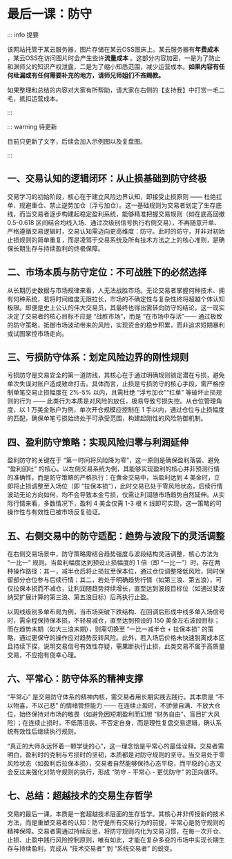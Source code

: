 # 最后一课：防守

::: info 提要

该网站托管于某云服务器，图片存储在某云OSS图床上。某云服务器有**年费成本** ，某云OSS在访问图片时会产生些许**流量成本** 。这部分内容加密，一是为了防止和渊师父的知识产权泄露，二是为了缩小知悉范围，减少运营成本。**如果内容有任何纰漏或有任何需要补充的地方，请师兄师姐们不吝赐教。**

如果整理和总结的内容对大家有所帮助，请大家在右侧的【支持我】中打赏一毛二毛，抵扣运营成本。

:::

::: warning 待更新

目前只更新了文字，后续会加入示例图以及复盘图。

:::

## 一、交易认知的逻辑闭环：从止损基础到防守终极

交易学习的初始阶段，核心在于建立风险边界认知，即接受止损原则 —— 杜绝扛单、规避重仓、禁止逆势加仓（浮亏加仓）。这一基础规则为交易者划定了生存底线，而当交易者逐步构建起稳定盈利系统，能够精准把握交易规则（如在底高回撤 0.5-0.618 区间结合均线入场、通过次级别信号执行右侧交易），不再随意开单、严格遵循交易逻辑时，交易认知需迈向更高维度：防守。此时的防守，并非对初始止损规则的简单重复，而是凌驾于交易系统及所有技术方法之上的核心准则，是确保长期生存与持续盈利的终极保障。

## 二、市场本质与防守定位：不可战胜下的必然选择

从长期历史数据与市场规律来看，人无法战胜市场。无论交易者掌握何种技术、拥有何种系统，若将时间维度无限拉长，市场的不确定性与复杂性终将超越个体认知极限。即便是史上公认的伟大交易员，其最终也得出需转向防守的结论。这一现实决定了交易者的核心目标不应是 “战胜市场”，而是 “在市场中存活”—— 通过极致的防守策略，抵御市场波动带来的风险，实现资金的稳步积累，而非追求短期暴利或试图掌控市场走向。

## 三、亏损防守体系：划定风险边界的刚性规则

亏损防守是交易安全的第一道防线，其核心在于通过明确规则锁定潜在亏损，避免单次失误对账户造成致命打击。具体而言，止损是亏损防守的核心手段，需严格控制单笔交易止损幅度在 2%-5% 以内，且需杜绝 “浮亏加仓”“扛单” 等破坏止损规则的行为 —— 此类行为本质是对风险的放任，极易导致亏损失控。从仓位管理角度，以 1 万美金账户为例，单次开仓规模应控制在 1 手以内，通过仓位与止损幅度的匹配，确保单笔亏损始终处于可承受范围，构建起刚性的风险防御机制。

## 四、盈利防守策略：实现风险归零与利润延伸

盈利防守的关键在于 “第一时间将风险降为零”，这一原则是确保盈利落袋、避免 “盈利回吐” 的核心。以左侧交易系统为例，其能够实现盈利的核心并非预测行情的准确性，而是防守策略的严格执行：在黄金交易中，当盈利达到 4 美金时，立即将止损调整至入场位（即 “拉保本损”），此时交易已处于零风险状态，后续行情波动无论方向如何，均不会导致本金亏损，仅需让利润随市场趋势自然延伸。从实际行情来看，多数情况下，盈利 4 美金仅需 1-3 根 K 线即可实现，这一策略的可操作性与有效性已被市场反复验证。

## 五、右侧交易中的防守适配：趋势与波段下的灵活调整

在右侧交易场景中，防守策略需结合趋势强度与波段结构灵活调整，核心方法为 “一比一” 规则。当盈利幅度达到预设止损幅度的 1 倍（即 “一比一”）时，存在两种操作路径：其一，减半仓后将止损拉至保本位，通过仓位调整降低风险，同时保留部分仓位参与后续行情；其二，若处于明确趋势行情（如第三浪、第五浪），可仅拉保本损而不减仓，让利润随趋势持续增长，直至达到波段目标位（如通过斐波纳契扩展计算的第三浪、第五浪目标）后再执行止盈。



以周线级别多单布局为例，当市场突破下跌结构、在回调后形成中线多单入场信号时，需全程保持保本损，不轻易减仓，直至达到预设的 150 美金左右波段目标；而在趋势末期（如大三浪末期），则需切换至 “一比一减半仓 + 拉保本损” 的策略，通过更保守的操作应对趋势反转风险。此外，若入场后价格未快速脱离成本区且持续下探，说明交易信号有效性存疑，需果断执行止损，此类交易不属于高质量交易，不应抱有侥幸心理。

## 六、平常心：防守体系的精神支撑

“平常心” 是交易防守体系的精神内核，需交易者用长期实践去践行。其本质是 “不以物喜，不以己悲” 的情绪管控能力 —— 在连续止盈时，不骄傲自满、不放大仓位，始终保持对市场的敬畏（如避免因短期盈利而幻想 “财务自由”、盲目扩大风险）；在连续止损时，不低落沮丧、不否定自身，而是理性复盘交易逻辑，确认系统有效性后继续执行规则。



“真正的大师永远怀着一颗学徒的心”，这一理念恰是平常心的最佳诠释。交易者需明白，盈利时的克制与亏损时的坚韧，本质都是对防守规则的坚守。当交易处于零风险状态（如盈利后拉保本损），交易者自然能够保持心态平稳，而平稳的心态又会反过来强化对防守规则的执行，形成 “防守 - 平常心 - 更优防守” 的正向循环。

## 七、总结：超越技术的交易生存哲学

交易的最后一课，本质是一套超越技术层面的生存哲学。其核心并非传授新的技术方法，而是重塑交易者的认知：防守是所有交易行为的前提，平常心是防守规则的精神保障。交易者需通过持续反思，将防守规则内化为交易习惯，在每一次开仓、止损、止盈中践行风险控制原则，唯有如此，才能在复杂多变的市场中实现长期生存与持续盈利，完成从 “技术交易者” 到 “系统交易者” 的蜕变。

<!-- 总结成文章形式，分章节，然后用严肃方式去总结，不要说作者指出，视频指出。章节标题不要有很浓的ai味儿。 -->